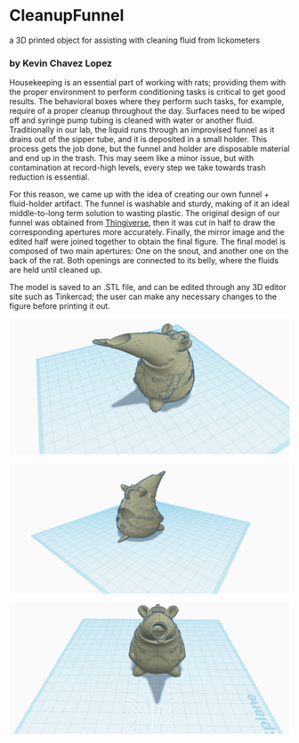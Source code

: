 # CleanupFunnel
a 3D printed object for assisting with cleaning fluid from lickometers

### by Kevin Chavez Lopez

Housekeeping is an essential part of working with rats; providing them with the proper environment to perform conditioning tasks is critical to get good results. The behavioral boxes where they perform such tasks, for example, require of a proper cleanup throughout the day. Surfaces need to be wiped off and syringe pump tubing is cleaned with water or another fluid. Traditionally in our lab, the liquid runs through an improvised funnel as it drains out of the sipper tube, and it is deposited in a small holder. This process gets the job done, but the funnel and holder are disposable material and end up in the trash. This may seem like a minor issue, but with contamination at record-high levels, every step we take towards trash reduction is essential. 

For this reason, we came up with the idea of creating our own funnel + fluid-holder artifact. The funnel is washable and sturdy, making of it an ideal middle-to-long term solution to wasting plastic. The original design of our funnel was obtained from [Thingiverse](https://www.thingiverse.com/thing:3902719), then it was cut in half to draw the corresponding apertures more accurately. Finally, the mirror image and the edited half were joined together to obtain the final figure. The final model is composed of two main apertures: One on the snout, and another one on the back of the rat. Both openings are connected to its belly, where the fluids are held until cleaned up.

The model is saved to an .STL file, and can be edited through any 3D editor site such as Tinkercad; the user can make any necessary changes to the figure before printing it out. 

![](Bodacious%20Wolt-Inari%20(1).png)

![](Bodacious%20Wolt-Inari%20(2).png)

![](Bodacious%20Wolt-Inari%20(3).png)
